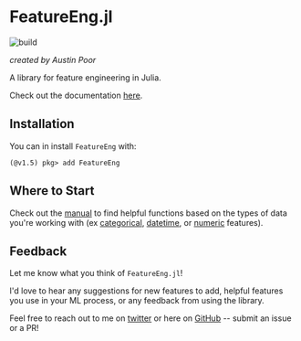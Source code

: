 # FeatureEng.jl

![build](https://github.com/a-poor/FeatureEng.jl/workflows/build/badge.svg)

_created by Austin Poor_

A library for feature engineering in Julia.

Check out the documentation [here](https://a-poor.github.io/FeatureEng.jl/latest/).

## Installation

You can in install `FeatureEng` with:

```
(@v1.5) pkg> add FeatureEng
```

## Where to Start

Check out the [manual](https://a-poor.github.io/FeatureEng.jl/latest/manual/) to find helpful functions based on the types of data you're working with (ex [categorical](https://a-poor.github.io/FeatureEng.jl/latest/manual/#Categorical-Features), [datetime](https://a-poor.github.io/FeatureEng.jl/latest/manual/#DateTime-Features), or [numeric](https://a-poor.github.io/FeatureEng.jl/latest/manual/#Numeric-Features) features).

## Feedback

Let me know what you think of `FeatureEng.jl`!

I'd love to hear any suggestions for new features to add, helpful features you use in your ML process, or any feedback from using the library.

Feel free to reach out to me on [twitter](https://twitter.com/austin_poor) or here on [GitHub](https://github.com/a-poor/FeatureEng.jl) -- submit an issue or a PR!


